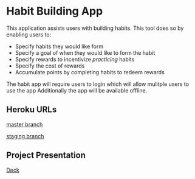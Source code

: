 
# Habit Building App
This application assists users with building habits. This tool does so by enabling users to:
* Specify habits they would like form
* Specify a goal of when they would like to form the habit
* Specify rewards to incentivize *practicing* habits
* Specify the cost of rewards
* Accumulate points by completing habits to redeem rewards

The habit app will require users to login which will allow mulitple users to use the app
Additionally the app will be available offline.

## Heroku URLs  
  [master branch](https://habit-app-2020.herokuapp.com/)
  
  [staging branch](https://habit-stagingbranch-2020.herokuapp.com/)
  
## Project Presentation
  [Deck](https://docs.google.com/presentation/d/1_mlJVdxg65p1r3JflWBCoF91WpnnKfLTJiTfajlK7Vk/edit#slide=id.g816c5fc061_0_120)



